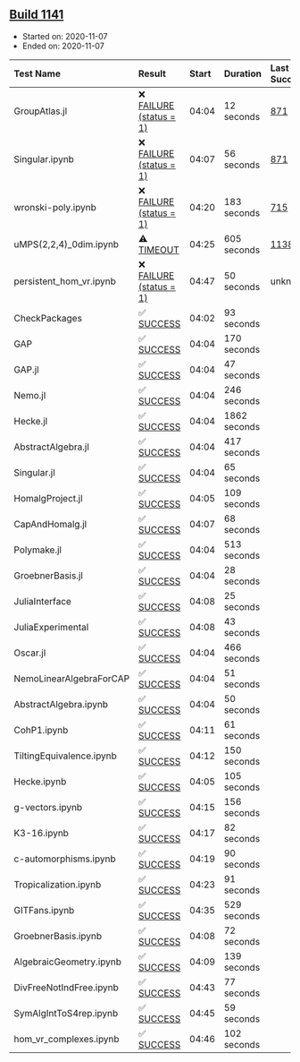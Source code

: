 ## [Build 1141](https://oscarci.mathematik.uni-kl.de/job/oscar-stable/1141/)

* Started on: 2020-11-07
* Ended on: 2020-11-07

| Test Name    | Result | Start | Duration | Last Success | First Failure |
|:-------------|:-------|:------|:---------|:-------------|:--------------|
| GroupAtlas.jl | ❌ [FAILURE (status = 1)](https://oscarci.mathematik.uni-kl.de/job/oscar-stable/1141/artifact/logs/build-1141/GroupAtlas.jl.log) | 04:04 | 12 seconds | [871](https://oscarci.mathematik.uni-kl.de/job/oscar-stable/871/) | [872](https://oscarci.mathematik.uni-kl.de/job/oscar-stable/872/) |
| Singular.ipynb | ❌ [FAILURE (status = 1)](https://oscarci.mathematik.uni-kl.de/job/oscar-stable/1141/artifact/logs/build-1141/Singular.ipynb.log) | 04:07 | 56 seconds | [871](https://oscarci.mathematik.uni-kl.de/job/oscar-stable/871/) | [872](https://oscarci.mathematik.uni-kl.de/job/oscar-stable/872/) |
| wronski-poly.ipynb | ❌ [FAILURE (status = 1)](https://oscarci.mathematik.uni-kl.de/job/oscar-stable/1141/artifact/logs/build-1141/wronski-poly.ipynb.log) | 04:20 | 183 seconds | [715](https://oscarci.mathematik.uni-kl.de/job/oscar-stable/715/) | [716](https://oscarci.mathematik.uni-kl.de/job/oscar-stable/716/) |
| uMPS(2,2,4)_0dim.ipynb | ⚠ [TIMEOUT](https://oscarci.mathematik.uni-kl.de/job/oscar-stable/1141/artifact/logs/build-1141/uMPS-2-2-4-_0dim.ipynb.log) | 04:25 | 605 seconds | [1138](https://oscarci.mathematik.uni-kl.de/job/oscar-stable/1138/) | [1139](https://oscarci.mathematik.uni-kl.de/job/oscar-stable/1139/) |
| persistent_hom_vr.ipynb | ❌ [FAILURE (status = 1)](https://oscarci.mathematik.uni-kl.de/job/oscar-stable/1141/artifact/logs/build-1141/persistent_hom_vr.ipynb.log) | 04:47 | 50 seconds | unknown | unknown |
| CheckPackages | ✅ [SUCCESS](https://oscarci.mathematik.uni-kl.de/job/oscar-stable/1141/artifact/logs/build-1141/CheckPackages.log) | 04:02 | 93 seconds |  |  |
| GAP | ✅ [SUCCESS](https://oscarci.mathematik.uni-kl.de/job/oscar-stable/1141/artifact/logs/build-1141/GAP.log) | 04:04 | 170 seconds |  |  |
| GAP.jl | ✅ [SUCCESS](https://oscarci.mathematik.uni-kl.de/job/oscar-stable/1141/artifact/logs/build-1141/GAP.jl.log) | 04:04 | 47 seconds |  |  |
| Nemo.jl | ✅ [SUCCESS](https://oscarci.mathematik.uni-kl.de/job/oscar-stable/1141/artifact/logs/build-1141/Nemo.jl.log) | 04:04 | 246 seconds |  |  |
| Hecke.jl | ✅ [SUCCESS](https://oscarci.mathematik.uni-kl.de/job/oscar-stable/1141/artifact/logs/build-1141/Hecke.jl.log) | 04:04 | 1862 seconds |  |  |
| AbstractAlgebra.jl | ✅ [SUCCESS](https://oscarci.mathematik.uni-kl.de/job/oscar-stable/1141/artifact/logs/build-1141/AbstractAlgebra.jl.log) | 04:04 | 417 seconds |  |  |
| Singular.jl | ✅ [SUCCESS](https://oscarci.mathematik.uni-kl.de/job/oscar-stable/1141/artifact/logs/build-1141/Singular.jl.log) | 04:04 | 65 seconds |  |  |
| HomalgProject.jl | ✅ [SUCCESS](https://oscarci.mathematik.uni-kl.de/job/oscar-stable/1141/artifact/logs/build-1141/HomalgProject.jl.log) | 04:05 | 109 seconds |  |  |
| CapAndHomalg.jl | ✅ [SUCCESS](https://oscarci.mathematik.uni-kl.de/job/oscar-stable/1141/artifact/logs/build-1141/CapAndHomalg.jl.log) | 04:07 | 68 seconds |  |  |
| Polymake.jl | ✅ [SUCCESS](https://oscarci.mathematik.uni-kl.de/job/oscar-stable/1141/artifact/logs/build-1141/Polymake.jl.log) | 04:04 | 513 seconds |  |  |
| GroebnerBasis.jl | ✅ [SUCCESS](https://oscarci.mathematik.uni-kl.de/job/oscar-stable/1141/artifact/logs/build-1141/GroebnerBasis.jl.log) | 04:04 | 28 seconds |  |  |
| JuliaInterface | ✅ [SUCCESS](https://oscarci.mathematik.uni-kl.de/job/oscar-stable/1141/artifact/logs/build-1141/JuliaInterface.log) | 04:08 | 25 seconds |  |  |
| JuliaExperimental | ✅ [SUCCESS](https://oscarci.mathematik.uni-kl.de/job/oscar-stable/1141/artifact/logs/build-1141/JuliaExperimental.log) | 04:08 | 43 seconds |  |  |
| Oscar.jl | ✅ [SUCCESS](https://oscarci.mathematik.uni-kl.de/job/oscar-stable/1141/artifact/logs/build-1141/Oscar.jl.log) | 04:04 | 466 seconds |  |  |
| NemoLinearAlgebraForCAP | ✅ [SUCCESS](https://oscarci.mathematik.uni-kl.de/job/oscar-stable/1141/artifact/logs/build-1141/NemoLinearAlgebraForCAP.log) | 04:04 | 51 seconds |  |  |
| AbstractAlgebra.ipynb | ✅ [SUCCESS](https://oscarci.mathematik.uni-kl.de/job/oscar-stable/1141/artifact/logs/build-1141/AbstractAlgebra.ipynb.log) | 04:04 | 50 seconds |  |  |
| CohP1.ipynb | ✅ [SUCCESS](https://oscarci.mathematik.uni-kl.de/job/oscar-stable/1141/artifact/logs/build-1141/CohP1.ipynb.log) | 04:11 | 61 seconds |  |  |
| TiltingEquivalence.ipynb | ✅ [SUCCESS](https://oscarci.mathematik.uni-kl.de/job/oscar-stable/1141/artifact/logs/build-1141/TiltingEquivalence.ipynb.log) | 04:12 | 150 seconds |  |  |
| Hecke.ipynb | ✅ [SUCCESS](https://oscarci.mathematik.uni-kl.de/job/oscar-stable/1141/artifact/logs/build-1141/Hecke.ipynb.log) | 04:05 | 105 seconds |  |  |
| g-vectors.ipynb | ✅ [SUCCESS](https://oscarci.mathematik.uni-kl.de/job/oscar-stable/1141/artifact/logs/build-1141/g-vectors.ipynb.log) | 04:15 | 156 seconds |  |  |
| K3-16.ipynb | ✅ [SUCCESS](https://oscarci.mathematik.uni-kl.de/job/oscar-stable/1141/artifact/logs/build-1141/K3-16.ipynb.log) | 04:17 | 82 seconds |  |  |
| c-automorphisms.ipynb | ✅ [SUCCESS](https://oscarci.mathematik.uni-kl.de/job/oscar-stable/1141/artifact/logs/build-1141/c-automorphisms.ipynb.log) | 04:19 | 90 seconds |  |  |
| Tropicalization.ipynb | ✅ [SUCCESS](https://oscarci.mathematik.uni-kl.de/job/oscar-stable/1141/artifact/logs/build-1141/Tropicalization.ipynb.log) | 04:23 | 91 seconds |  |  |
| GITFans.ipynb | ✅ [SUCCESS](https://oscarci.mathematik.uni-kl.de/job/oscar-stable/1141/artifact/logs/build-1141/GITFans.ipynb.log) | 04:35 | 529 seconds |  |  |
| GroebnerBasis.ipynb | ✅ [SUCCESS](https://oscarci.mathematik.uni-kl.de/job/oscar-stable/1141/artifact/logs/build-1141/GroebnerBasis.ipynb.log) | 04:08 | 72 seconds |  |  |
| AlgebraicGeometry.ipynb | ✅ [SUCCESS](https://oscarci.mathematik.uni-kl.de/job/oscar-stable/1141/artifact/logs/build-1141/AlgebraicGeometry.ipynb.log) | 04:09 | 139 seconds |  |  |
| DivFreeNotIndFree.ipynb | ✅ [SUCCESS](https://oscarci.mathematik.uni-kl.de/job/oscar-stable/1141/artifact/logs/build-1141/DivFreeNotIndFree.ipynb.log) | 04:43 | 77 seconds |  |  |
| SymAlgIntToS4rep.ipynb | ✅ [SUCCESS](https://oscarci.mathematik.uni-kl.de/job/oscar-stable/1141/artifact/logs/build-1141/SymAlgIntToS4rep.ipynb.log) | 04:45 | 59 seconds |  |  |
| hom_vr_complexes.ipynb | ✅ [SUCCESS](https://oscarci.mathematik.uni-kl.de/job/oscar-stable/1141/artifact/logs/build-1141/hom_vr_complexes.ipynb.log) | 04:46 | 102 seconds |  |  |
